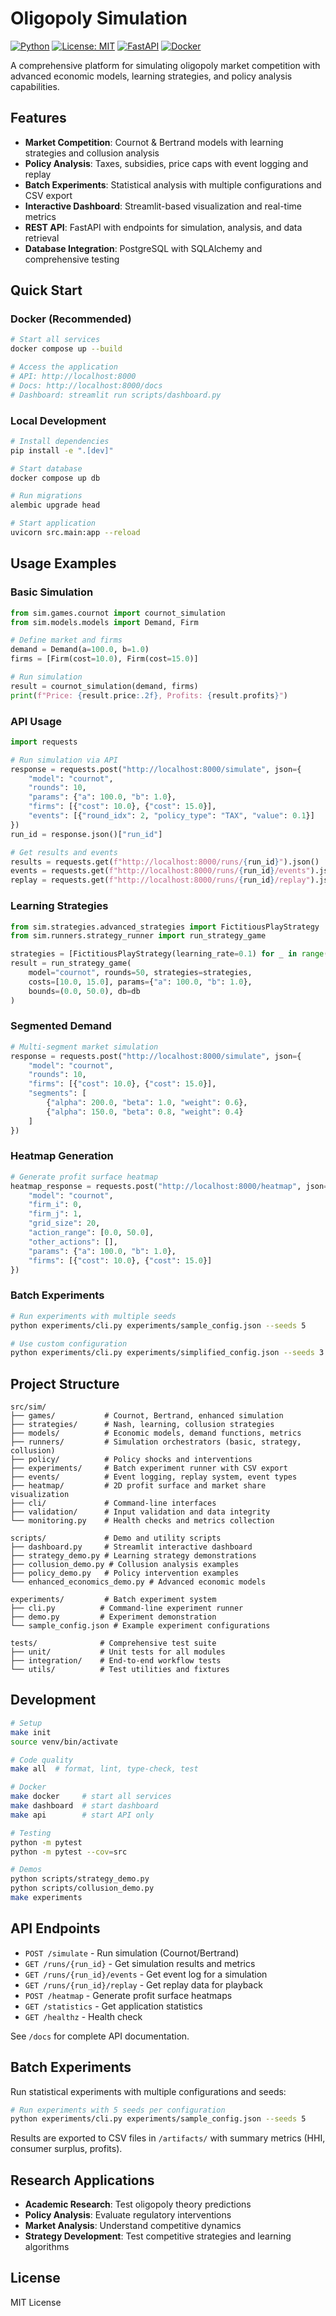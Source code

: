 # Oligopoly Simulation

[![Python](https://img.shields.io/badge/python-3.8%2B-blue.svg)](https://www.python.org/downloads/)
[![License: MIT](https://img.shields.io/badge/License-MIT-yellow.svg)](https://opensource.org/licenses/MIT)
[![FastAPI](https://img.shields.io/badge/FastAPI-0.104%2B-009688.svg)](https://fastapi.tiangolo.com/)
[![Docker](https://img.shields.io/badge/Docker-supported-2496ED.svg)](https://www.docker.com/)

A comprehensive platform for simulating oligopoly market competition with advanced economic models, learning strategies, and policy analysis capabilities.

## Features

- **Market Competition**: Cournot & Bertrand models with learning strategies and collusion analysis
- **Policy Analysis**: Taxes, subsidies, price caps with event logging and replay
- **Batch Experiments**: Statistical analysis with multiple configurations and CSV export
- **Interactive Dashboard**: Streamlit-based visualization and real-time metrics
- **REST API**: FastAPI with endpoints for simulation, analysis, and data retrieval
- **Database Integration**: PostgreSQL with SQLAlchemy and comprehensive testing

## Quick Start

### Docker (Recommended)
```bash
# Start all services
docker compose up --build

# Access the application
# API: http://localhost:8000
# Docs: http://localhost:8000/docs
# Dashboard: streamlit run scripts/dashboard.py
```

### Local Development
```bash
# Install dependencies
pip install -e ".[dev]"

# Start database
docker compose up db

# Run migrations
alembic upgrade head

# Start application
uvicorn src.main:app --reload
```

## Usage Examples

### Basic Simulation
```python
from sim.games.cournot import cournot_simulation
from sim.models.models import Demand, Firm

# Define market and firms
demand = Demand(a=100.0, b=1.0)
firms = [Firm(cost=10.0), Firm(cost=15.0)]

# Run simulation
result = cournot_simulation(demand, firms)
print(f"Price: {result.price:.2f}, Profits: {result.profits}")
```

### API Usage
```python
import requests

# Run simulation via API
response = requests.post("http://localhost:8000/simulate", json={
    "model": "cournot",
    "rounds": 10,
    "params": {"a": 100.0, "b": 1.0},
    "firms": [{"cost": 10.0}, {"cost": 15.0}],
    "events": [{"round_idx": 2, "policy_type": "TAX", "value": 0.1}]
})
run_id = response.json()["run_id"]

# Get results and events
results = requests.get(f"http://localhost:8000/runs/{run_id}").json()
events = requests.get(f"http://localhost:8000/runs/{run_id}/events").json()
replay = requests.get(f"http://localhost:8000/runs/{run_id}/replay").json()
```

### Learning Strategies
```python
from sim.strategies.advanced_strategies import FictitiousPlayStrategy
from sim.runners.strategy_runner import run_strategy_game

strategies = [FictitiousPlayStrategy(learning_rate=0.1) for _ in range(2)]
result = run_strategy_game(
    model="cournot", rounds=50, strategies=strategies,
    costs=[10.0, 15.0], params={"a": 100.0, "b": 1.0},
    bounds=(0.0, 50.0), db=db
)
```

### Segmented Demand
```python
# Multi-segment market simulation
response = requests.post("http://localhost:8000/simulate", json={
    "model": "cournot",
    "rounds": 10,
    "firms": [{"cost": 10.0}, {"cost": 15.0}],
    "segments": [
        {"alpha": 200.0, "beta": 1.0, "weight": 0.6},
        {"alpha": 150.0, "beta": 0.8, "weight": 0.4}
    ]
})
```

### Heatmap Generation
```python
# Generate profit surface heatmap
heatmap_response = requests.post("http://localhost:8000/heatmap", json={
    "model": "cournot",
    "firm_i": 0,
    "firm_j": 1,
    "grid_size": 20,
    "action_range": [0.0, 50.0],
    "other_actions": [],
    "params": {"a": 100.0, "b": 1.0},
    "firms": [{"cost": 10.0}, {"cost": 15.0}]
})
```

### Batch Experiments
```bash
# Run experiments with multiple seeds
python experiments/cli.py experiments/sample_config.json --seeds 5

# Use custom configuration
python experiments/cli.py experiments/simplified_config.json --seeds 3 --verbose
```

## Project Structure

```
src/sim/
├── games/           # Cournot, Bertrand, enhanced simulation
├── strategies/      # Nash, learning, collusion strategies  
├── models/          # Economic models, demand functions, metrics
├── runners/         # Simulation orchestrators (basic, strategy, collusion)
├── policy/          # Policy shocks and interventions
├── experiments/     # Batch experiment runner with CSV export
├── events/          # Event logging, replay system, event types
├── heatmap/         # 2D profit surface and market share visualization
├── cli/             # Command-line interfaces
├── validation/      # Input validation and data integrity
└── monitoring.py    # Health checks and metrics collection

scripts/             # Demo and utility scripts
├── dashboard.py     # Streamlit interactive dashboard
├── strategy_demo.py # Learning strategy demonstrations
├── collusion_demo.py # Collusion analysis examples
├── policy_demo.py   # Policy intervention examples
└── enhanced_economics_demo.py # Advanced economic models

experiments/         # Batch experiment system
├── cli.py          # Command-line experiment runner
├── demo.py         # Experiment demonstration
└── sample_config.json # Example experiment configurations

tests/              # Comprehensive test suite
├── unit/           # Unit tests for all modules
├── integration/    # End-to-end workflow tests
└── utils/          # Test utilities and fixtures
```

## Development

```bash
# Setup
make init
source venv/bin/activate

# Code quality
make all  # format, lint, type-check, test

# Docker
make docker     # start all services
make dashboard  # start dashboard
make api        # start API only

# Testing
python -m pytest
python -m pytest --cov=src

# Demos
python scripts/strategy_demo.py
python scripts/collusion_demo.py
make experiments
```

## API Endpoints

- `POST /simulate` - Run simulation (Cournot/Bertrand)
- `GET /runs/{run_id}` - Get simulation results and metrics
- `GET /runs/{run_id}/events` - Get event log for a simulation
- `GET /runs/{run_id}/replay` - Get replay data for playback
- `POST /heatmap` - Generate profit surface heatmaps
- `GET /statistics` - Get application statistics
- `GET /healthz` - Health check

See `/docs` for complete API documentation.

## Batch Experiments

Run statistical experiments with multiple configurations and seeds:

```bash
# Run experiments with 5 seeds per configuration
python experiments/cli.py experiments/sample_config.json --seeds 5
```

Results are exported to CSV files in `/artifacts/` with summary metrics (HHI, consumer surplus, profits).

## Research Applications

- **Academic Research**: Test oligopoly theory predictions
- **Policy Analysis**: Evaluate regulatory interventions
- **Market Analysis**: Understand competitive dynamics
- **Strategy Development**: Test competitive strategies and learning algorithms

## License

MIT License

